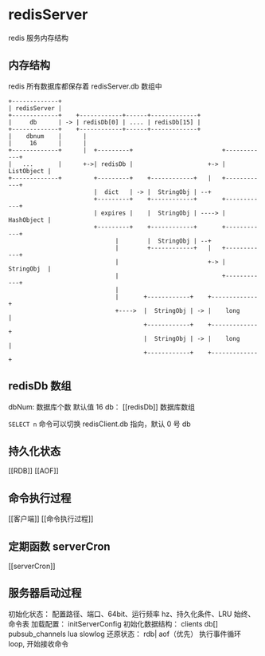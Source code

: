 # redisServer 
redis 服务内存结构
## 内存结构
redis 所有数据库都保存着 redisServer.db 数组中
```
+-------------+
| redisServer |
+-------------+    +------------+------+-------------+
|     db      | -> | redisDb[0] | .... | redisDb[15] |
+-------------+    +------------+------+-------------+
|    dbnum    |      |
|     16      |      |
+-------------+      |  +---------+                         +------------+
|   ...       |      +->| redisDb |                     +-> | ListObject |
+-------------+         +---------+    +------------+   |   +------------+
                        |  dict   | -> |  StringObj | --+
                        +---------+    +------------+       +------------+
                        | expires |    |  StringObj | ----> | HashObject |
                        +---------+    +------------+       +------------+
                              |        |  StringObj | --+
                              |        +------------+   |   +------------+
                              |                         +-> | StringObj  |
                              |                             +------------+
                              |
                              |       +------------+    +-------------+
                              +---->  |  StringObj | -> |    long     |
                                      +------------+    +-------------+
                                      |  StringObj | -> |    long     |
                                      +------------+    +-------------+

```

## redisDb 数组
dbNum: 数据库个数  默认值 16
db： [[redisDb]] 数据库数组

`SELECT n` 命令可以切换 redisClient.db 指向，默认 0 号 db

## 持久化状态
[[RDB]]
[[AOF]]

## 命令执行过程
[[客户端]]
[[命令执行过程]]

## 定期函数 serverCron 
[[serverCron]]

## 服务器启动过程
初始化状态： 
      配置路径、端口、64bit、运行频率 hz、持久化条件、LRU 始终、命令表
加载配置：
      initServerConfig
初始化数据结构：
      clients
      db[]
      pubsub_channels
      lua
      slowlog
还原状态：
      rdb| aof（优先）
执行事件循环 loop, 开始接收命令